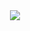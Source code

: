 <div align="center"><img src="https://metrics.lecoq.io/9strew?languages=1&gists=1&followup=1"/></a></div>
